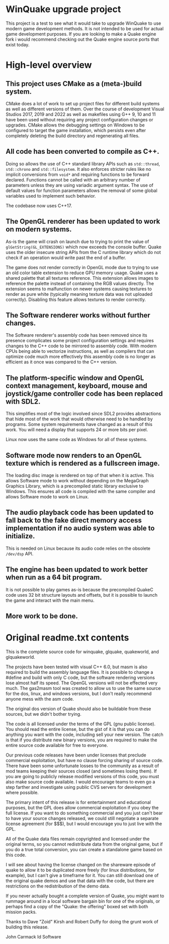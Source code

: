 # WinQuake upgrade project

This project is a test to see what it would take to upgrade WinQuake to use modern game development methods.
It is not intended to be used for actual game development purposes.
If you are looking to make a Quake engine fork i would recommend checking out the Quake engine source ports that exist today.

# High-level overview

## This project uses CMake as a (meta-)build system.

CMake does a lot of work to set up project files for different build systems as well as different versions of them.
Over the course of development Visual Studios 2017, 2019 and 2022 as well as makefiles using G++ 9, 10 and 11 have been used without requiring any project configuration changes or upgrades.
CMake allows the debugging settings on Windows to be configured to target the game installation, which persists even after completely deleting the build directory and regenerating all files.

## All code has been converted to compile as C++.

Doing so allows the use of C++ standard library APIs such as `std::thread`, `std::chrono` and `std::filesystem`.
It also enforces stricter rules like no implicit conversions from `void*` and requiring functions to be forward declared.
Functions cannot be called with an arbitrary number of parameters unless they are using variadic argument syntax.
The use of default values for function parameters allows the removal of some global variables used to implement such behavior.

The codebase now uses C++17.

## The OpenGL renderer has been updated to work on modern systems.

As-is the game will crash on launch due to trying to print the value of `glGetString(GL_EXTENSIONS)` which now exceeds the console buffer.
Quake uses the older insecure string APIs from the C runtime library which do not check if an operation would write past the end of a buffer.

The game does not render correctly in OpenGL mode due to trying to use an old color table extension to reduce GPU memory usage.
Quake uses a shared palette that all textures reference. This extension allows images to reference the palette instead of containing the RGB values directly.
The extension seems to malfunction on newer systems causing textures to render as pure white (typically meaning texture data was not uploaded correctly).
Disabling this feature allows textures to render correctly.

## The Software renderer works without further changes.

The Software renderer's assembly code has been removed since its presence complicates some project configuration settings and requires changes to the C++ code to be mirrored to assembly code.
With modern CPUs being able to vectorize instructions, as well as compilers that can optimize code much more effectively this assembly code is no longer as efficient as it once was compared to the C++ version.

## The platform-specific window and OpenGL context management, keyboard, mouse and joystick/game controller code has been replaced with SDL2.

This simplifies most of the logic involved since SDL2 provides abstractions that hide most of the work that would otherwise need to be handled by programs.
Some system requirements have changed as a result of this work. You will need a display that supports 24 or more bits per pixel.

Linux now uses the same code as Windows for all of these systems.

## Software mode now renders to an OpenGL texture which is rendered as a fullscreen image.

The loading disc image is rendered on top of that when it is active.
This allows Software mode to work without depending on the MegaGraph Graphics Library, which is a precompiled static library exclusive to Windows.
This ensures all code is compiled with the same compiler and allows Software mode to work on Linux.

## The audio playback code has been updated to fall back to the fake direct memory access implementation if no audio system was able to initialize.

This is needed on Linux because its audio code relies on the obsolete `/dev/dsp` API.

## The engine has been updated to work better when run as a 64 bit program.

It is not possible to play games as-is because the precompiled QuakeC code uses 32 bit structure layouts and offsets, but it is possible to launch the game and interact with the main menu.

## More work to be done.

# Original readme.txt contents

This is the complete source code for winquake, glquake, quakeworld, and 
glquakeworld.

The projects have been tested with visual C++ 6.0, but masm is also required 
to build the assembly language files.  It is possible to change a #define and 
build with only C code, but the software rendering versions lose almost half 
its speed.  The OpenGL versions will not be effected very much.  The 
gas2masm tool was created to allow us to use the same source for the dos, 
linux, and windows versions, but I don't really recommend anyone mess 
with the asm code.

The original dos version of Quake should also be buildable from these 
sources, but we didn't bother trying.

The code is all licensed under the terms of the GPL (gnu public license).  
You should read the entire license, but the gist of it is that you can do 
anything you want with the code, including sell your new version.  The catch 
is that if you distribute new binary versions, you are required to make the 
entire source code available for free to everyone.

Our previous code releases have been under licenses that preclude 
commercial exploitation, but have no clause forcing sharing of source code.  
There have been some unfortunate losses to the community as a result of 
mod teams keeping their sources closed (and sometimes losing them).  If 
you are going to publicly release modified versions of this code, you must 
also make source code available.  I would encourage teams to even go a step 
farther and investigate using public CVS servers for development where 
possible.

The primary intent of this release is for entertainment and educational 
purposes, but the GPL does allow commercial exploitation if you obey the 
full license.  If you want to do something commercial and you just can't bear 
to have your source changes released, we could still negotiate a separate 
license agreement (for $$$), but I would encourage you to just live with the 
GPL.

All of the Quake data files remain copyrighted and licensed under the 
original terms, so you cannot redistribute data from the original game, but if 
you do a true total conversion, you can create a standalone game based on 
this code.

I will see about having the license changed on the shareware episode of 
quake to allow it to be duplicated more freely (for linux distributions, for 
example), but I can't give a timeframe for it.  You can still download one of 
the original quake demos and use that data with the code, but there are 
restrictions on the redistribution of the demo data.

If you never actually bought a complete version of Quake, you might want 
to rummage around in a local software bargain bin for one of the originals, 
or perhaps find a copy of the "Quake: the offering" boxed set with both 
mission packs.

Thanks to Dave "Zoid" Kirsh and Robert Duffy for doing the grunt work of 
building this release.

John Carmack
Id Software


